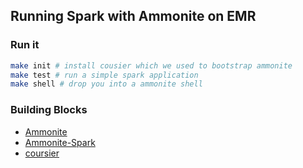 ## Running Spark with Ammonite on EMR


### Run it

```bash
make init # install cousier which we used to bootstrap ammonite
make test # run a simple spark application
make shell # drop you into a ammonite shell
```

### Building Blocks

* [Ammonite](http://ammonite.io/)
* [Ammonite-Spark](https://github.com/alexarchambault/ammonite-spark)
* [coursier](http://get-coursier.io)

